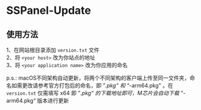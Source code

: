 # SSPanel-Update

## 使用方法
1、在网站根目录添加 `version.txt` 文件  
2、将 `<your host>` 改为你站点的地址  
3、将 `<your application name>` 改为你应用的命名  

p.s.: macOS不同架构自动更新，将两个不同架构的客户端上传至同一文件夹，命名如需更改请参考官方打包后的命名，即 ”*.pkg" 和 “*-arm64.pkg" 。在 `version.txt` 仅需填写 x64 即 ”*.pkg“ 的下载地址即可，M芯片会自动下载 ”*-arm64.pkg“  版本进行更新
